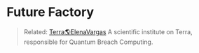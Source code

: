 # Future Factory
> Related: [Terra🌎ElenaVargas](Terra🌎ElenaVargas.md)
A scientific institute on Terra, responsible for Quantum Breach Computing.